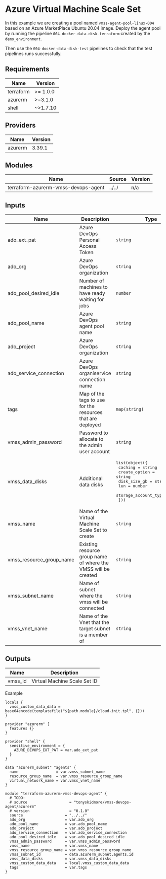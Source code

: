 # Azure Virtual Machine Scale Set

In this example we are creating a pool named `vmss-agent-pool-linux-004` based on an Azure MarketPlace Ubuntu 20.04 image.
Deploy the agent pool by running the pipeline `004-docker-data-disk-terraform` created by the `demo_environment`.

Then use the `004-docker-data-disk-test` pipelines to check that the test pipelines runs successfully.


<!-- BEGIN_TF_DOCS -->

## Requirements

| Name | Version |
|------|---------|
| terraform | >= 1.0.0 |
| azurerm | >=3.1.0 |
| shell | ~>1.7.10 |
## Providers

| Name | Version |
|------|---------|
| azurerm | 3.39.1 |
## Modules

| Name | Source | Version |
|------|--------|---------|
| terraform-azurerm-vmss-devops-agent | ../../ | n/a |
## Inputs

| Name | Description | Type | Default | Required |
|------|-------------|------|---------|:--------:|
| ado\_ext\_pat | Azure DevOps Personal Access Token | `string` | n/a | yes |
| ado\_org | Azure DevOps organization | `string` | n/a | yes |
| ado\_pool\_desired\_idle | Number of machines to have ready waiting for jobs | `number` | n/a | yes |
| ado\_pool\_name | Azure DevOps agent pool name | `string` | n/a | yes |
| ado\_project | Azure DevOps organization | `string` | n/a | yes |
| ado\_service\_connection | Azure DevOps organiservice connection name | `string` | n/a | yes |
| tags | Map of the tags to use for the resources that are deployed | `map(string)` | `{}` | no |
| vmss\_admin\_password | Password to allocate to the admin user account | `string` | n/a | yes |
| vmss\_data\_disks | Additional data disks | <pre>list(object({<br>    caching              = string<br>    create_option        = string<br>    disk_size_gb         = string<br>    lun                  = number<br>    storage_account_type = string<br>  }))</pre> | `[]` | no |
| vmss\_name | Name of the Virtual Machine Scale Set to create | `string` | n/a | yes |
| vmss\_resource\_group\_name | Existing resource group name of where the VMSS will be created | `string` | n/a | yes |
| vmss\_subnet\_name | Name of subnet where the vmss will be connected | `string` | n/a | yes |
| vmss\_vnet\_name | Name of the Vnet that the target subnet is a member of | `string` | n/a | yes |
## Outputs

| Name | Description |
|------|-------------|
| vmss\_id | Virtual Machine Scale Set ID |

Example

```hcl
locals {
  vmss_custom_data_data = base64encode(templatefile("${path.module}/cloud-init.tpl", {}))
}

provider "azurerm" {
  features {}
}

provider "shell" {
  sensitive_environment = {
    AZURE_DEVOPS_EXT_PAT = var.ado_ext_pat
  }
}

data "azurerm_subnet" "agents" {
  name                 = var.vmss_subnet_name
  resource_group_name  = var.vmss_resource_group_name
  virtual_network_name = var.vmss_vnet_name
}

module "terraform-azurerm-vmss-devops-agent" {
  # TODO:
  # source                   = "tonyskidmore/vmss-devops-agent/azurerm"
  # version                  = "0.1.0"
  source                   = "../../"
  ado_org                  = var.ado_org
  ado_pool_name            = var.ado_pool_name
  ado_project              = var.ado_project
  ado_service_connection   = var.ado_service_connection
  ado_pool_desired_idle    = var.ado_pool_desired_idle
  vmss_admin_password      = var.vmss_admin_password
  vmss_name                = var.vmss_name
  vmss_resource_group_name = var.vmss_resource_group_name
  vmss_subnet_id           = data.azurerm_subnet.agents.id
  vmss_data_disks          = var.vmss_data_disks
  vmss_custom_data_data    = local.vmss_custom_data_data
  tags                     = var.tags
}
```
<!-- END_TF_DOCS -->

